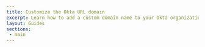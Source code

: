 ```yaml
---
title: Customize the Okta URL domain
excerpt: Learn how to add a custom domain name to your Okta organization.
layout: Guides
sections:
 - main
---
```

